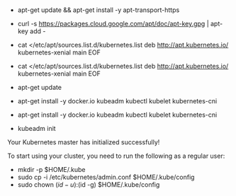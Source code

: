 #

- apt-get update && apt-get install -y apt-transport-https
- curl -s https://packages.cloud.google.com/apt/doc/apt-key.gpg | apt-key add -

- cat </etc/apt/sources.list.d/kubernetes.list
deb http://apt.kubernetes.io/ kubernetes-xenial main
EOF

- cat </etc/apt/sources.list.d/kubernetes.list
deb http://apt.kubernetes.io/ kubernetes-xenial main
EOF

- apt-get update
- apt-get install -y docker.io kubeadm kubectl kubelet kubernetes-cni
- apt-get install -y docker.io kubeadm kubectl kubelet kubernetes-cni
- kubeadm init                                          

Your Kubernetes master has initialized successfully!

To start using your cluster, you need to run the following as a regular user:

- mkdir -p $HOME/.kube
-  sudo cp -i /etc/kubernetes/admin.conf $HOME/.kube/config
-  sudo chown $(id -u):$(id -g) $HOME/.kube/config

